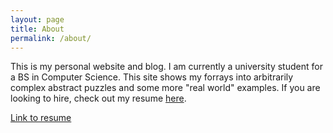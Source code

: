 ```yaml
---
layout: page
title: About
permalink: /about/
---
```


This is my personal website and blog. I am currently a university student for a BS in Computer Science. This site shows my forrays into arbitrarily complex abstract puzzles and some more "real world" examples. If you are looking to hire, check out my resume [here](../Vivek_Resume(2).pdf).

[Link to resume](../Vivek_Resume(2).pdf)
